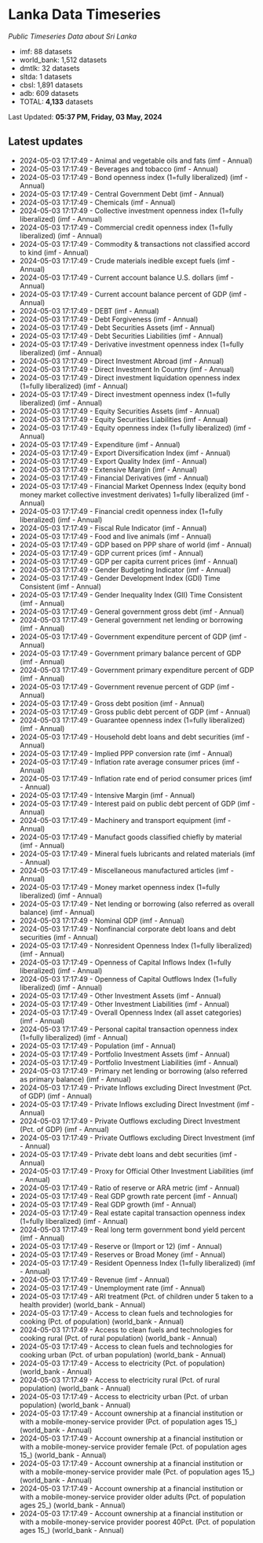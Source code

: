 # Lanka Data Timeseries
*Public Timeseries Data about Sri Lanka*

* imf: 88 datasets
* world_bank: 1,512 datasets
* dmtlk: 32 datasets
* sltda: 1 datasets
* cbsl: 1,891 datasets
* adb: 609 datasets
* TOTAL: **4,133** datasets

Last Updated: **05:37 PM, Friday, 03 May, 2024**

## Latest updates

* 2024-05-03 17:17:49 - Animal and vegetable oils and fats (imf - Annual)
* 2024-05-03 17:17:49 - Beverages and tobacco (imf - Annual)
* 2024-05-03 17:17:49 - Bond openness index (1=fully liberalized) (imf - Annual)
* 2024-05-03 17:17:49 - Central Government Debt (imf - Annual)
* 2024-05-03 17:17:49 - Chemicals (imf - Annual)
* 2024-05-03 17:17:49 - Collective investment openness index (1=fully liberalized) (imf - Annual)
* 2024-05-03 17:17:49 - Commercial credit openness index (1=fully liberalized) (imf - Annual)
* 2024-05-03 17:17:49 - Commodity & transactions not classified accord to kind (imf - Annual)
* 2024-05-03 17:17:49 - Crude materials inedible except fuels (imf - Annual)
* 2024-05-03 17:17:49 - Current account balance U.S. dollars (imf - Annual)
* 2024-05-03 17:17:49 - Current account balance percent of GDP (imf - Annual)
* 2024-05-03 17:17:49 - DEBT (imf - Annual)
* 2024-05-03 17:17:49 - Debt Forgiveness (imf - Annual)
* 2024-05-03 17:17:49 - Debt Securities Assets (imf - Annual)
* 2024-05-03 17:17:49 - Debt Securities Liabilities (imf - Annual)
* 2024-05-03 17:17:49 - Derivative investment openness index (1=fully liberalized) (imf - Annual)
* 2024-05-03 17:17:49 - Direct Investment Abroad (imf - Annual)
* 2024-05-03 17:17:49 - Direct Investment In Country (imf - Annual)
* 2024-05-03 17:17:49 - Direct investment liquidation openness index (1=fully liberalized) (imf - Annual)
* 2024-05-03 17:17:49 - Direct investment openness index (1=fully liberalized) (imf - Annual)
* 2024-05-03 17:17:49 - Equity Securities Assets (imf - Annual)
* 2024-05-03 17:17:49 - Equity Securities Liabilities (imf - Annual)
* 2024-05-03 17:17:49 - Equity openness index (1=fully liberalized) (imf - Annual)
* 2024-05-03 17:17:49 - Expenditure (imf - Annual)
* 2024-05-03 17:17:49 - Export Diversification Index (imf - Annual)
* 2024-05-03 17:17:49 - Export Quality Index (imf - Annual)
* 2024-05-03 17:17:49 - Extensive Margin (imf - Annual)
* 2024-05-03 17:17:49 - Financial Derivatives (imf - Annual)
* 2024-05-03 17:17:49 - Financial Market Openness Index (equity bond money market collective investment derivates) 1=fully liberalized (imf - Annual)
* 2024-05-03 17:17:49 - Financial credit openness index (1=fully liberalized) (imf - Annual)
* 2024-05-03 17:17:49 - Fiscal Rule Indicator (imf - Annual)
* 2024-05-03 17:17:49 - Food and live animals (imf - Annual)
* 2024-05-03 17:17:49 - GDP based on PPP share of world (imf - Annual)
* 2024-05-03 17:17:49 - GDP current prices (imf - Annual)
* 2024-05-03 17:17:49 - GDP per capita current prices (imf - Annual)
* 2024-05-03 17:17:49 - Gender Budgeting Indicator (imf - Annual)
* 2024-05-03 17:17:49 - Gender Development Index (GDI) Time Consistent (imf - Annual)
* 2024-05-03 17:17:49 - Gender Inequality Index (GII) Time Consistent (imf - Annual)
* 2024-05-03 17:17:49 - General government gross debt (imf - Annual)
* 2024-05-03 17:17:49 - General government net lending or borrowing (imf - Annual)
* 2024-05-03 17:17:49 - Government expenditure percent of GDP (imf - Annual)
* 2024-05-03 17:17:49 - Government primary balance percent of GDP (imf - Annual)
* 2024-05-03 17:17:49 - Government primary expenditure percent of GDP (imf - Annual)
* 2024-05-03 17:17:49 - Government revenue percent of GDP (imf - Annual)
* 2024-05-03 17:17:49 - Gross debt position (imf - Annual)
* 2024-05-03 17:17:49 - Gross public debt percent of GDP (imf - Annual)
* 2024-05-03 17:17:49 - Guarantee openness index (1=fully liberalized) (imf - Annual)
* 2024-05-03 17:17:49 - Household debt loans and debt securities (imf - Annual)
* 2024-05-03 17:17:49 - Implied PPP conversion rate (imf - Annual)
* 2024-05-03 17:17:49 - Inflation rate average consumer prices (imf - Annual)
* 2024-05-03 17:17:49 - Inflation rate end of period consumer prices (imf - Annual)
* 2024-05-03 17:17:49 - Intensive Margin (imf - Annual)
* 2024-05-03 17:17:49 - Interest paid on public debt percent of GDP (imf - Annual)
* 2024-05-03 17:17:49 - Machinery and transport equipment (imf - Annual)
* 2024-05-03 17:17:49 - Manufact goods classified chiefly by material (imf - Annual)
* 2024-05-03 17:17:49 - Mineral fuels lubricants and related materials (imf - Annual)
* 2024-05-03 17:17:49 - Miscellaneous manufactured articles (imf - Annual)
* 2024-05-03 17:17:49 - Money market openness index (1=fully liberalized) (imf - Annual)
* 2024-05-03 17:17:49 - Net lending or borrowing (also referred as overall balance) (imf - Annual)
* 2024-05-03 17:17:49 - Nominal GDP (imf - Annual)
* 2024-05-03 17:17:49 - Nonfinancial corporate debt loans and debt securities (imf - Annual)
* 2024-05-03 17:17:49 - Nonresident Openness Index (1=fully liberalized) (imf - Annual)
* 2024-05-03 17:17:49 - Openness of Capital Inflows Index (1=fully liberalized) (imf - Annual)
* 2024-05-03 17:17:49 - Openness of Capital Outflows Index (1=fully liberalized) (imf - Annual)
* 2024-05-03 17:17:49 - Other Investment Assets (imf - Annual)
* 2024-05-03 17:17:49 - Other Investment Liabilities (imf - Annual)
* 2024-05-03 17:17:49 - Overall Openness Index (all asset categories) (imf - Annual)
* 2024-05-03 17:17:49 - Personal capital transaction openness index (1=fully liberalized) (imf - Annual)
* 2024-05-03 17:17:49 - Population (imf - Annual)
* 2024-05-03 17:17:49 - Portfolio Investment Assets (imf - Annual)
* 2024-05-03 17:17:49 - Portfolio Investment Liabilities (imf - Annual)
* 2024-05-03 17:17:49 - Primary net lending or borrowing (also referred as primary balance) (imf - Annual)
* 2024-05-03 17:17:49 - Private Inflows excluding Direct Investment (Pct. of GDP) (imf - Annual)
* 2024-05-03 17:17:49 - Private Inflows excluding Direct Investment (imf - Annual)
* 2024-05-03 17:17:49 - Private Outflows excluding Direct Investment (Pct. of GDP) (imf - Annual)
* 2024-05-03 17:17:49 - Private Outflows excluding Direct Investment (imf - Annual)
* 2024-05-03 17:17:49 - Private debt loans and debt securities (imf - Annual)
* 2024-05-03 17:17:49 - Proxy for Official Other Investment Liabilities (imf - Annual)
* 2024-05-03 17:17:49 - Ratio of reserve or ARA metric (imf - Annual)
* 2024-05-03 17:17:49 - Real GDP growth rate percent (imf - Annual)
* 2024-05-03 17:17:49 - Real GDP growth (imf - Annual)
* 2024-05-03 17:17:49 - Real estate capital transaction openness index (1=fully liberalized) (imf - Annual)
* 2024-05-03 17:17:49 - Real long term government bond yield percent (imf - Annual)
* 2024-05-03 17:17:49 - Reserve or (Import or 12) (imf - Annual)
* 2024-05-03 17:17:49 - Reserves or Broad Money (imf - Annual)
* 2024-05-03 17:17:49 - Resident Openness Index (1=fully liberalized) (imf - Annual)
* 2024-05-03 17:17:49 - Revenue (imf - Annual)
* 2024-05-03 17:17:49 - Unemployment rate (imf - Annual)
* 2024-05-03 17:17:49 - ARI treatment (Pct. of children under 5 taken to a health provider) (world_bank - Annual)
* 2024-05-03 17:17:49 - Access to clean fuels and technologies for cooking (Pct. of population) (world_bank - Annual)
* 2024-05-03 17:17:49 - Access to clean fuels and technologies for cooking rural (Pct. of rural population) (world_bank - Annual)
* 2024-05-03 17:17:49 - Access to clean fuels and technologies for cooking urban (Pct. of urban population) (world_bank - Annual)
* 2024-05-03 17:17:49 - Access to electricity (Pct. of population) (world_bank - Annual)
* 2024-05-03 17:17:49 - Access to electricity rural (Pct. of rural population) (world_bank - Annual)
* 2024-05-03 17:17:49 - Access to electricity urban (Pct. of urban population) (world_bank - Annual)
* 2024-05-03 17:17:49 - Account ownership at a financial institution or with a mobile-money-service provider (Pct. of population ages 15_) (world_bank - Annual)
* 2024-05-03 17:17:49 - Account ownership at a financial institution or with a mobile-money-service provider female (Pct. of population ages 15_) (world_bank - Annual)
* 2024-05-03 17:17:49 - Account ownership at a financial institution or with a mobile-money-service provider male (Pct. of population ages 15_) (world_bank - Annual)
* 2024-05-03 17:17:49 - Account ownership at a financial institution or with a mobile-money-service provider older adults (Pct. of population ages 25_) (world_bank - Annual)
* 2024-05-03 17:17:49 - Account ownership at a financial institution or with a mobile-money-service provider poorest 40Pct. (Pct. of population ages 15_) (world_bank - Annual)